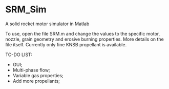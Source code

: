 # SRM_Sim
A solid rocket motor simulator in Matlab

To use, open the file SRM.m and change the values to the specific motor, nozzle, grain geometry and erosive burning properties. More details on the file itself. Currently only fine KNSB propellant is available.

TO-DO LIST:
- GUI;
- Multi-phase flow;
- Variable gas properties;
- Add more propellants;
